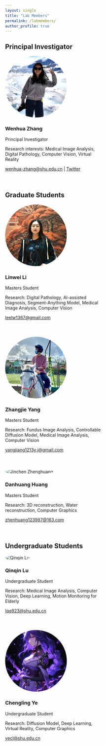 ```yaml
---
layout: single
title: "Lab Members"
permalink: /labmembers/
author_profile: true
---
```


<style>
.member-container {
    display: flex;
    flex-wrap: wrap;
    gap: 20px;
    margin-bottom: 30px;
}

.member-card {
    width: 320px;
    margin-bottom: 20px;
}

.member-card img {
    width: 200px;
    height: 200px;
    object-fit: cover;
    border-radius: 50%;   /* This makes the image circular */
}
</style>

## Principal Investigator

<div class="member-container">
  <div class="member-card">
    <img src="/images/lab-members/wenhua.png" alt="Wenhua Zhang">
    <h3>Wenhua Zhang</h3>
    <p>Principal Investigator</p>
    <p>Research interests: Medical Image Analysis, Digital Pathology, Computer Vision, Virtual Reality</p>
    <p><a href="mailto:wenhua-zhang@shu.edu.cn">wenhua-zhang@shu.edu.cn</a> | <a href="https://twitter.com/handle">Twitter</a></p>
  </div>
</div>

## Graduate Students

<div class="member-container">
  <div class="member-card">
    <img src="/images/lab-members/linwei.png" alt="Linwei Li">
    <h3>Linwei Li</h3>
    <p>Masters Student</p>
    <p>Research: Digital Pathology, AI-assisted Diagnosis, Segment-Anything Model, Medical Image Analysis, Computer Vision</p>
    <p><a href="mailto:leelw1367@gmail.com">leelw1367@gmail.com</a></p>
  </div>
  
  <div class="member-card">
    <img src="/images/lab-members/zhangjie.png" alt="Zhangjie Yang">
    <h3>Zhangjie Yang</h3>
    <p>Masters Student</p>
    <p>Research: Fundus Image Analysis, Controllable Diffusion Model, Medical Image Analysis, Computer Vision</p>
    <p><a href="mailto:yangjiang1213y.j@gmail.com">yangjiang1213y.j@gmail.com</a></p>
  </div>

  <div class="member-card">
    <img src="/images/lab-members/danhuang.jpg" alt="Jinchen Zhenghuang">
    <h3>Danhuang Huang</h3>
    <p>Masters Student</p>
    <p>Research: 3D reconstruction, Water reconstruction, Computer Graphics</p>
    <p><a href="mailto:zhenhuang123987@163.com">zhenhuang123987@163.com</a></p>
  </div>
</div>

## Undergraduate Students

<div class="member-container">
  <div class="member-card">
    <img src="/images/lab-members/qinqin.jpg" alt="Qinqin Lu">
    <h3>Qinqin Lu</h3>
    <p>Undergraduate Student</p>
    <p>Research: Medical Image Analysis, Computer Vision, Deep Learning, Motion Monitoring for Elderly</p>
    <p><a href="mailto:lqq923@shu.edu.cn">lqq923@shu.edu.cn</a></p>
  </div>
  
  <div class="member-card">
    <img src="/images/lab-members/chengling.jpg" alt="Chengling Ye">
    <h3>Chengling Ye</h3>
    <p>Undergraduate Student</p>
    <p>Research: Diffusion Model, Deep Learning, Virtual Reality, Computer Graphics</p>
    <p><a href="mailto:yecl@shu.edu.cn">yecl@shu.edu.cn</a></p>
  </div>

</div>